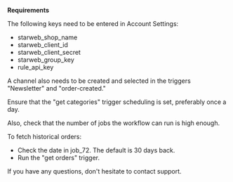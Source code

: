 **Requirements**

The following keys need to be entered in Account Settings:

* starweb_shop_name
* starweb_client_id
* starweb_client_secret
* starweb_group_key
* rule_api_key

A channel also needs to be created and selected in the triggers "Newsletter" and "order-created."

Ensure that the "get categories" trigger scheduling is set, preferably once a day.

Also, check that the number of jobs the workflow can run is high enough.

To fetch historical orders:

* Check the date in job_72. The default is 30 days back.
* Run the "get orders" trigger.

If you have any questions, don't hesitate to contact support.
